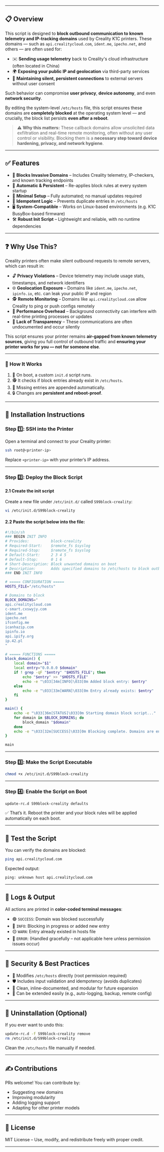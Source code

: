 
---

## 📋 Overview

This script is designed to **block outbound communication to known telemetry and IP-tracking domains** used by Creality K1C printers. These domains — such as `api.crealitycloud.com`, `ident.me`, `ipecho.net`, and others — are often used for:

- ✉️ **Sending usage telemetry** back to Creality's cloud infrastructure (often located in China)
- 🌍 **Exposing your public IP and geolocation** via third-party services
- 📡 **Maintaining silent, persistent connections** to external servers without user consent

Such behavior can compromise **user privacy**, **device autonomy**, and even **network security**.

By editing the system-level `/etc/hosts` file, this script ensures these domains are **completely blocked** at the operating system level — and crucially, the block list persists **even after a reboot**.

> ⚠️ **Why this matters:** These callback domains allow unsolicited data exfiltration and real-time remote monitoring, often without any user control or visibility. Blocking them is a **necessary step toward device hardening, privacy, and network hygiene**.

---

## ✅ Features

- 📛 **Blocks Invasive Domains** – Includes Creality telemetry, IP-checkers, and known tracking endpoints
- 🔁 **Automatic & Persistent** – Re-applies block rules at every system startup
- 📂 **Minimal Setup** – Fully automated; no manual updates required
- 🧠 **Idempotent Logic** – Prevents duplicate entries in `/etc/hosts`
- 🖥️ **System-Compatible** – Works on Linux-based environments (e.g. K1C BusyBox-based firmware)
- 🛠️ **Robust Init Script** – Lightweight and reliable, with no runtime dependencies

---

## ❓ Why Use This?

Creality printers often make silent outbound requests to remote servers, which can result in:

- 🔓 **Privacy Violations** – Device telemetry may include usage stats, timestamps, and network identifiers
- 🌐 **Geolocation Exposure** – Domains like `ident.me`, `ipecho.net`, `ipinfo.io`, etc. can leak your public IP and region
- 🕵️ **Remote Monitoring** – Domains like `api.crealitycloud.com` allow Creality to ping or push configs remotely
- 🐢 **Performance Overhead** – Background connectivity can interfere with real-time printing processes or updates
- 🧠 **Lack of Transparency** – These communications are often undocumented and occur silently

This script ensures your printer remains **air-gapped from known telemetry sources**, giving you full control of outbound traffic and **ensuring your printer works for you — not for someone else**.


---

### 🧩 How It Works

1. 🧾 On boot, a custom `init.d` script runs.
2. 🕵️ It checks if block entries already exist in `/etc/hosts`.
3. 🧱 Missing entries are appended automatically.
4. 🔒 Changes are **persistent and reboot-proof**.

---

## 🚀 Installation Instructions

### Step 1️⃣: SSH into the Printer

Open a terminal and connect to your Creality printer:

```bash
ssh root@<printer-ip>
```

Replace `<printer-ip>` with your printer’s IP address.

---

### Step 2️⃣: Deploy the Block Script

#### 2.1 Create the init script

Create a new file under `/etc/init.d/` called `S99block-creality`:

```bash
vi /etc/init.d/S99block-creality
```

#### 2.2 Paste the script below into the file:

```sh
#!/bin/sh
### BEGIN INIT INFO
# Provides:          block-creality
# Required-Start:    $remote_fs $syslog
# Required-Stop:     $remote_fs $syslog
# Default-Start:     2 3 4 5
# Default-Stop:      0 1 6
# Short-Description: Block unwanted domains on boot
# Description:       Adds specified domains to /etc/hosts to block outbound connections
### END INIT INFO

# ===== CONFIGURATION =====
HOSTS_FILE="/etc/hosts"

# Domains to block
BLOCK_DOMAINS="
api.crealitycloud.com
c-smart.cxswyjy.com
ident.me
ipecho.net
ifconfig.me
icanhazip.com
ipinfo.io
api.ipify.org
ip.42.pl
"

# ===== FUNCTIONS =====
block_domain() {
    local domain="$1"
    local entry="0.0.0.0 $domain"
    if ! grep -qF "$entry" "$HOSTS_FILE"; then
        echo "$entry" >> "$HOSTS_FILE"
        echo -e "\033[34m[INFO]\033[0m Added block entry: $entry"
    else
        echo -e "\033[33m[WARN]\033[0m Entry already exists: $entry"
    fi
}

main() {
    echo -e "\033[36m[STATUS]\033[0m Starting domain block script..."
    for domain in $BLOCK_DOMAINS; do
        block_domain "$domain"
    done
    echo -e "\033[32m[SUCCESS]\033[0m Blocking complete. Domains are enforced at system level."
}

main
```

---

### Step 3️⃣: Make the Script Executable

```bash
chmod +x /etc/init.d/S99block-creality
```

---

### Step 4️⃣: Enable the Script on Boot

```bash
update-rc.d S99block-creality defaults
```

✅ That’s it. Reboot the printer and your block rules will be applied automatically on each boot.

---

## 🧪 Test the Script

You can verify the domains are blocked:

```bash
ping api.crealitycloud.com
```

Expected output:

```bash
ping: unknown host api.crealitycloud.com
```

---

## 📁 Logs & Output

All actions are printed in **color-coded terminal messages**:

- 🟢 `SUCCESS`: Domain was blocked successfully
- 🔵 `INFO`: Blocking in progress or added new entry
- 🟡 `WARN`: Entry already existed in hosts file
- 🔴 `ERROR`: (Handled gracefully – not applicable here unless permission issues occur)

---

## 🔐 Security & Best Practices

- 🧱 Modifies `/etc/hosts` directly (root permission required)
- 🛡️ Includes input validation and idempotency (avoids duplicates)
- 🧼 Clean, inline-documented, and modular for future expansion
- 🧩 Can be extended easily (e.g., auto-logging, backup, remote config)

---

## 🧰 Uninstallation (Optional)

If you ever want to undo this:

```bash
update-rc.d -f S99block-creality remove
rm /etc/init.d/S99block-creality
```

Clean the `/etc/hosts` file manually if needed.

---

## ✍️ Contributions

PRs welcome! You can contribute by:

- Suggesting new domains
- Improving modularity
- Adding logging support
- Adapting for other printer models

---

## 📜 License

MIT License – Use, modify, and redistribute freely with proper credit.

---

